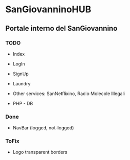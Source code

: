 # SanGiovanninoHUB
## Portale interno del SanGiovannino

### TODO

+ Index

+ LogIn

+ SignUp

+ Laundry

+ Other services: SanNetflixino, Radio Molecole Illegali

+ PHP - DB

### Done

+ NavBar (logged, not-logged)

### ToFix

+ Logo transparent borders
